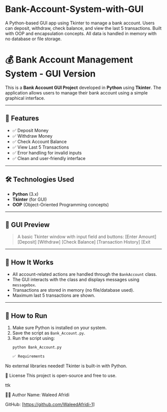 # Bank-Account-System-with-GUI
A Python-based GUI app using Tkinter to manage a bank account. Users can deposit, withdraw, check balance, and view the last 5 transactions. Built with OOP and encapsulation concepts. All data is handled in memory with no database or file storage.



# 💰 Bank Account Management System - GUI Version

This is a **Bank Account GUI Project** developed in **Python** using **Tkinter**. The application allows users to manage their bank account using a simple graphical interface.

---

## 🚀 Features

- ✅ Deposit Money
- ✅ Withdraw Money
- ✅ Check Account Balance
- ✅ View Last 5 Transactions
- ✅ Error handling for invalid inputs
- ✅ Clean and user-friendly interface

---

## 🛠️ Technologies Used

- **Python** (3.x)
- **Tkinter** (for GUI)
- **OOP** (Object-Oriented Programming concepts)

---

## 📸 GUI Preview

> A basic Tkinter window with input field and buttons:
[Enter Amount]
[Deposit] [Withdraw]
[Check Balance] [Transaction History]
[Exit



---

## 🧠 How It Works

- All account-related actions are handled through the `BankAccount` class.
- The GUI interacts with the class and displays messages using `messagebox`.
- Transactions are stored in memory (no file/database used).
- Maximum last 5 transactions are shown.

---

## 📂 How to Run

1. Make sure Python is installed on your system.
2. Save the script as `Bank_Account.py`.
3. Run the script using:
   ```bash
   python Bank_Account.py

   ✅ Requirements
No external libraries needed! Tkinter is built-in with Python.

📃 License
This project is open-source and free to use.

ttk

👨‍💻 Author
Name: Waleed Afridi

GitHub: [https://github.com/WaleedAfridi-1]


